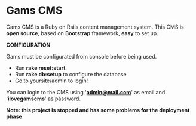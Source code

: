 # Gams CMS

Gams CMS is a Ruby on Rails content management system. This CMS is <b>open source</b>, based on <b>Bootstrap</b> framework, <b>easy</b> to set up.

<b>CONFIGURATION</b>

Gams must be configurated from console before being used.

- Run <b>rake reset:start</b>
- Run <b>rake db:setup</b> to configure the database
- Go to yoursite/admin to login!

You can login to the CMS using '<b>admin@mail.com</b>' as email and '<b>ilovegamscms</b>' as password.

<b>Note: this project is stopped and has some problems for the deployment phase</b>

